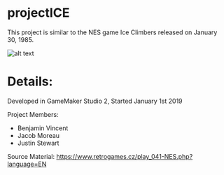 # projectICE
This project is similar to the NES game Ice Climbers released on January 30, 1985.

![alt text](https://raw.githubusercontent.com/BenjaminVincent/projectICE/iceclimbers.jpg)

# Details:
Developed in GameMaker Studio 2, Started January 1st 2019

Project Members:
  - Benjamin Vincent
  - Jacob Moreau
  - Justin Stewart
  
Source Material:
https://www.retrogames.cz/play_041-NES.php?language=EN

